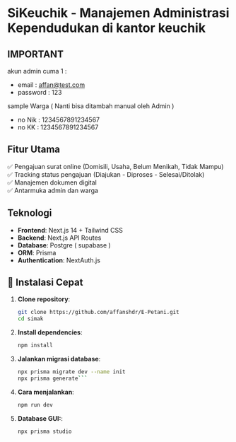 # SiKeuchik - Manajemen Administrasi Kependudukan di  kantor keuchik

## IMPORTANT 
akun admin cuma 1 :
- email    : affan@test.com
- password : 123

sample Warga ( Nanti bisa ditambah manual oleh Admin )
- no Nik : 1234567891234567
- no KK  : 1234567891234567

## Fitur Utama
✅ Pengajuan surat online (Domisili, Usaha, Belum Menikah, Tidak Mampu)  
✅ Tracking status pengajuan (Diajukan - Diproses - Selesai/Ditolak)  
✅ Manajemen dokumen digital  
✅ Antarmuka admin dan warga  

## Teknologi
- **Frontend**: Next.js 14 + Tailwind CSS
- **Backend**: Next.js API Routes
- **Database**: Postgre ( supabase )
- **ORM**: Prisma
- **Authentication**: NextAuth.js

## 🚀 Instalasi Cepat

1. **Clone repository**:
   ```bash
   git clone https://github.com/affanshdr/E-Petani.git
   cd simak
2. **Install dependencies**:
   ```bash
   npm install
3. **Jalankan migrasi database**:
   ```bash
   npx prisma migrate dev --name init
   npx prisma generate```
4. **Cara menjalankan**:
   ```bash
   npm run dev
5. **Database GUI:**:
   ```bash
   npx prisma studio

